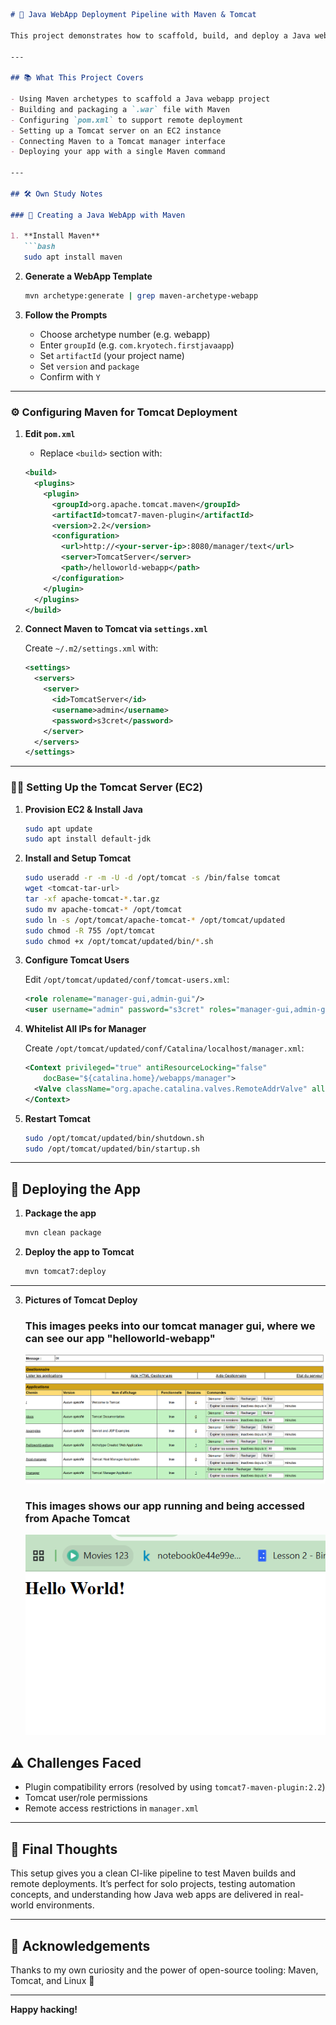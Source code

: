 

```markdown
# 🚀 Java WebApp Deployment Pipeline with Maven & Tomcat

This project demonstrates how to scaffold, build, and deploy a Java web application using Maven and Apache Tomcat. It covers everything from generating a template with Maven archetypes to configuring remote Tomcat deployment over an EC2 instance.

---

## 📚 What This Project Covers

- Using Maven archetypes to scaffold a Java webapp project
- Building and packaging a `.war` file with Maven
- Configuring `pom.xml` to support remote deployment
- Setting up a Tomcat server on an EC2 instance
- Connecting Maven to a Tomcat manager interface
- Deploying your app with a single Maven command

---

## 🛠️ Own Study Notes

### 🔧 Creating a Java WebApp with Maven

1. **Install Maven**  
   ```bash
   sudo apt install maven
   ```

2. **Generate a WebApp Template**  
   ```bash
   mvn archetype:generate | grep maven-archetype-webapp
   ```

3. **Follow the Prompts**  
   - Choose archetype number (e.g. webapp)
   - Enter `groupId` (e.g. `com.kryotech.firstjavaapp`)
   - Set `artifactId` (your project name)
   - Set `version` and `package`
   - Confirm with `Y`

---

### ⚙️ Configuring Maven for Tomcat Deployment

1. **Edit `pom.xml`**
   - Replace `<build>` section with:

   ```xml
   <build>
     <plugins>
       <plugin>
         <groupId>org.apache.tomcat.maven</groupId>
         <artifactId>tomcat7-maven-plugin</artifactId>
         <version>2.2</version>
         <configuration>
           <url>http://<your-server-ip>:8080/manager/text</url>
           <server>TomcatServer</server>
           <path>/helloworld-webapp</path>
         </configuration>
       </plugin>
     </plugins>
   </build>
   ```

2. **Connect Maven to Tomcat via `settings.xml`**

   Create `~/.m2/settings.xml` with:

   ```xml
   <settings>
     <servers>
       <server>
         <id>TomcatServer</id>
         <username>admin</username>
         <password>s3cret</password>
       </server>
     </servers>
   </settings>
   ```

---

### 🐱‍🏍 Setting Up the Tomcat Server (EC2)

1. **Provision EC2 & Install Java**

   ```bash
   sudo apt update
   sudo apt install default-jdk
   ```

2. **Install and Setup Tomcat**

   ```bash
   sudo useradd -r -m -U -d /opt/tomcat -s /bin/false tomcat
   wget <tomcat-tar-url>
   tar -xf apache-tomcat-*.tar.gz
   sudo mv apache-tomcat-* /opt/tomcat
   sudo ln -s /opt/tomcat/apache-tomcat-* /opt/tomcat/updated
   sudo chmod -R 755 /opt/tomcat
   sudo chmod +x /opt/tomcat/updated/bin/*.sh
   ```

3. **Configure Tomcat Users**

   Edit `/opt/tomcat/updated/conf/tomcat-users.xml`:

   ```xml
   <role rolename="manager-gui,admin-gui"/>
   <user username="admin" password="s3cret" roles="manager-gui,admin-gui"/>
   ```

4. **Whitelist All IPs for Manager**

   Create `/opt/tomcat/updated/conf/Catalina/localhost/manager.xml`:

   ```xml
   <Context privileged="true" antiResourceLocking="false"
       docBase="${catalina.home}/webapps/manager">
     <Valve className="org.apache.catalina.valves.RemoteAddrValve" allow="^.*$" />
   </Context>
   ```

5. **Restart Tomcat**

   ```bash
   sudo /opt/tomcat/updated/bin/shutdown.sh
   sudo /opt/tomcat/updated/bin/startup.sh
   ```

---

## 🚀 Deploying the App

1. **Package the app**

   ```bash
   mvn clean package
   ```

2. **Deploy the app to Tomcat**

   ```bash
   mvn tomcat7:deploy
   ```

---
3. **Pictures of Tomcat Deploy**
   ### This images peeks into our tomcat manager gui, where we can see our app "helloworld-webapp"
   ![Image 1](media/tomcat_manager.png)

   ### This images shows our app running and being accessed from Apache Tomcat
   ![Image 1](media/tomcat_deployed.png)

## ⚠️ Challenges Faced

- Plugin compatibility errors (resolved by using `tomcat7-maven-plugin:2.2`)
- Tomcat user/role permissions
- Remote access restrictions in `manager.xml`

---

## 🏁 Final Thoughts

This setup gives you a clean CI-like pipeline to test Maven builds and remote deployments. It’s perfect for solo projects, testing automation concepts, and understanding how Java web apps are delivered in real-world environments.

---

## 🙌 Acknowledgements

Thanks to my own curiosity and the power of open-source tooling: Maven, Tomcat, and Linux 🤘

---

**Happy hacking!**
```

